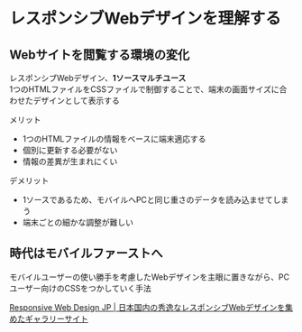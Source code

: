 # レスポンシブWebデザインを理解する

## Webサイトを閲覧する環境の変化

レスポンシブWebデザイン、**1ソースマルチユース**  
1つのHTMLファイルをCSSファイルで制御することで、端末の画面サイズに合わせたデザインとして表示する

メリット

- 1つのHTMLファイルの情報をベースに端末適応する
- 個別に更新する必要がない
- 情報の差異が生まれにくい

デメリット

- 1ソースであるため、モバイルへPCと同じ重さのデータを読み込ませてしまう
- 端末ごとの細かな調整が難しい

## 時代はモバイルファーストへ

モバイルユーザーの使い勝手を考慮したWebデザインを主眼に置きながら、PCユーザー向けのCSSをつかしていく手法

[Responsive Web Design JP | 日本国内の秀逸なレスポンシブWebデザインを集めたギャラリーサイト](https://responsive-jp.com/)
